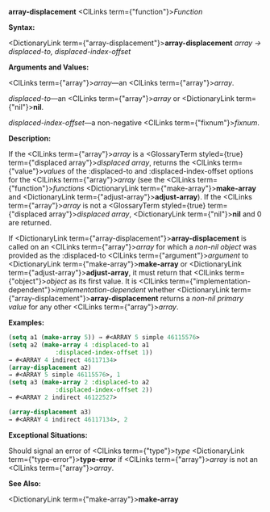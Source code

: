 **array-displacement** <ClLinks  term={"function"}><i>Function</i></ClLinks> 



**Syntax:** 



<DictionaryLink  term={"array-displacement"}><b>array-displacement</b></DictionaryLink> *array → displaced-to, displaced-index-offset* 



**Arguments and Values:** 



<ClLinks  term={"array"}><i>array</i></ClLinks>—an <ClLinks  term={"array"}><i>array</i></ClLinks>. 



*displaced-to*—an <ClLinks  term={"array"}><i>array</i></ClLinks> or <DictionaryLink  term={"nil"}><b>nil</b></DictionaryLink>. 



*displaced-index-offset*—a non-negative <ClLinks  term={"fixnum"}><i>fixnum</i></ClLinks>. 



**Description:** 



If the <ClLinks  term={"array"}><i>array</i></ClLinks> is a <GlossaryTerm styled={true} term={"displaced array"}><i>displaced array</i></GlossaryTerm>, returns the <ClLinks  term={"value"}><i>values</i></ClLinks> of the :displaced-to and :displaced-index-offset options for the <ClLinks  term={"array"}><i>array</i></ClLinks> (see the <ClLinks  term={"function"}><i>functions</i></ClLinks> <DictionaryLink  term={"make-array"}><b>make-array</b></DictionaryLink> and <DictionaryLink  term={"adjust-array"}><b>adjust-array</b></DictionaryLink>). If the <ClLinks  term={"array"}><i>array</i></ClLinks> is not a <GlossaryTerm styled={true} term={"displaced array"}><i>displaced array</i></GlossaryTerm>, <DictionaryLink  term={"nil"}><b>nil</b></DictionaryLink> and 0 are returned. 



If <DictionaryLink  term={"array-displacement"}><b>array-displacement</b></DictionaryLink> is called on an <ClLinks  term={"array"}><i>array</i></ClLinks> for which a *non-nil object* was provided as the :displaced-to <ClLinks  term={"argument"}><i>argument</i></ClLinks> to <DictionaryLink  term={"make-array"}><b>make-array</b></DictionaryLink> or <DictionaryLink  term={"adjust-array"}><b>adjust-array</b></DictionaryLink>, it must return that <ClLinks  term={"object"}><i>object</i></ClLinks> as its first value. It is <ClLinks  term={"implementation-dependent"}><i>implementation-dependent</i></ClLinks> whether <DictionaryLink  term={"array-displacement"}><b>array-displacement</b></DictionaryLink> returns a *non-nil primary value* for any other <ClLinks  term={"array"}><i>array</i></ClLinks>. 



**Examples:**
```lisp
(setq a1 (make-array 5)) → #<ARRAY 5 simple 46115576> 
(setq a2 (make-array 4 :displaced-to a1 
		     :displaced-index-offset 1)) 
→ #<ARRAY 4 indirect 46117134> 
(array-displacement a2) 
→ #<ARRAY 5 simple 46115576>, 1 
(setq a3 (make-array 2 :displaced-to a2 
		     :displaced-index-offset 2)) 
→ #<ARRAY 2 indirect 46122527> 

(array-displacement a3) 
→ #<ARRAY 4 indirect 46117134>, 2 
```
**Exceptional Situations:** 



Should signal an error of <ClLinks  term={"type"}><i>type</i></ClLinks> <DictionaryLink  term={"type-error"}><b>type-error</b></DictionaryLink> if <ClLinks  term={"array"}><i>array</i></ClLinks> is not an <ClLinks  term={"array"}><i>array</i></ClLinks>. 



**See Also:** 



<DictionaryLink  term={"make-array"}><b>make-array</b></DictionaryLink> 



